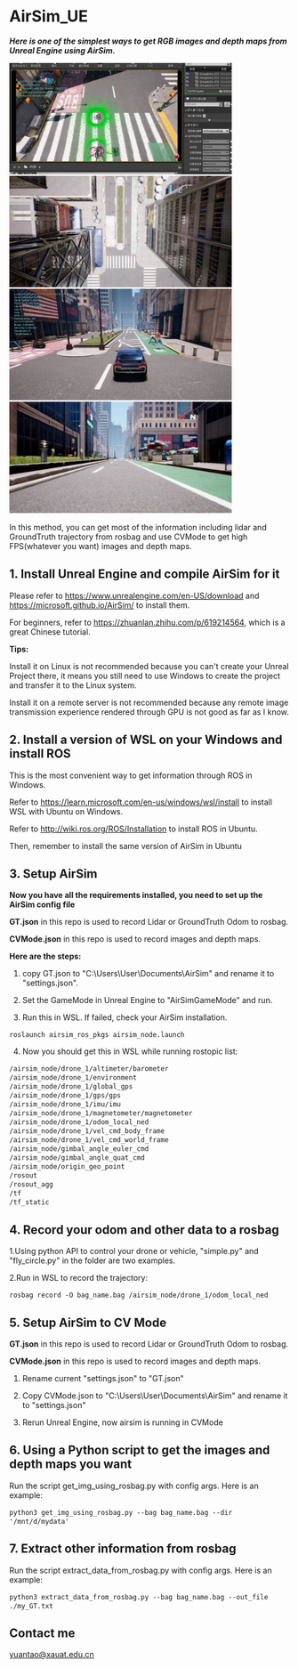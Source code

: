 # AirSim_UE
***Here is one of the simplest ways to get RGB images and depth maps from Unreal Engine using AirSim.***

<img src="1.png" width="400" height="200">   <img src="2.jpg" width="400" height="200"> 
<img src="3.jpg" width="400" height="200">   <img src="4.jpg" width="400" height="200"> 

In this method, you can get most of the information including lidar and GroundTruth trajectory from rosbag and use CVMode to get high FPS(whatever you want) images and depth maps.

## 1. Install Unreal Engine and compile AirSim for it
Please refer to https://www.unrealengine.com/en-US/download and https://microsoft.github.io/AirSim/ to install them.

For beginners, refer to https://zhuanlan.zhihu.com/p/619214564, which is a great Chinese tutorial.

**Tips:** 

Install it on Linux is not recommended because you can't create your Unreal Project there, it means you still need to use Windows to create the project and transfer it to the Linux system.

Install it on a remote server is not recommended because any remote image transmission experience rendered through GPU is not good as far as I know.

## 2. Install a version of WSL on your Windows and install ROS
This is the most convenient way to get information through ROS in Windows.

Refer to https://learn.microsoft.com/en-us/windows/wsl/install to install WSL with Ubuntu on Windows.

Refer to http://wiki.ros.org/ROS/Installation to install ROS in Ubuntu.

Then, remember to install the same version of AirSim in Ubuntu

## 3. Setup AirSim

**Now you have all the requirements installed, you need to set up the AirSim config file**

**GT.json** in this repo is used to record Lidar or GroundTruth Odom to rosbag.

**CVMode.json** in this repo is used to record images and depth maps.

**Here are the steps:**

1. copy GT.json to "C:\Users\User\Documents\AirSim" and rename it to "settings.json".

2. Set the GameMode in Unreal Engine to "AirSimGameMode" and run.

3. Run this in WSL. If failed, check your AirSim installation.
```console
roslaunch airsim_ros_pkgs airsim_node.launch
```

4. Now you should get this in WSL while running rostopic list:
```console
/airsim_node/drone_1/altimeter/barometer
/airsim_node/drone_1/environment
/airsim_node/drone_1/global_gps
/airsim_node/drone_1/gps/gps
/airsim_node/drone_1/imu/imu
/airsim_node/drone_1/magnetometer/magnetometer
/airsim_node/drone_1/odom_local_ned
/airsim_node/drone_1/vel_cmd_body_frame
/airsim_node/drone_1/vel_cmd_world_frame
/airsim_node/gimbal_angle_euler_cmd
/airsim_node/gimbal_angle_quat_cmd
/airsim_node/origin_geo_point
/rosout
/rosout_agg
/tf
/tf_static
```

## 4. Record your odom and other data to a rosbag

1.Using python API to control your drone or vehicle, "simple.py" and "fly_circle.py" in the folder are two examples.

2.Run in WSL to record the trajectory:
```console
rosbag record -O bag_name.bag /airsim_node/drone_1/odom_local_ned
```

## 5. Setup AirSim to CV Mode

**GT.json** in this repo is used to record Lidar or GroundTruth Odom to rosbag.

**CVMode.json** in this repo is used to record images and depth maps.

1. Rename current "settings.json" to "GT.json"
  
2. Copy CVMode.json to "C:\Users\User\Documents\AirSim" and rename it to "settings.json"

3. Rerun Unreal Engine, now airsim is running in CVMode

## 6. Using a Python script to get the images and depth maps you want
Run the script get_img_using_rosbag.py with config args. Here is an example:

```console
python3 get_img_using_rosbag.py --bag bag_name.bag --dir '/mnt/d/mydata'
```

## 7. Extract other information from rosbag
Run the script extract_data_from_rosbag.py with config args. Here is an example:

```console
python3 extract_data_from_rosbag.py --bag bag_name.bag --out_file ./my_GT.txt
```

## Contact me

yuantao@xauat.edu.cn


